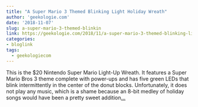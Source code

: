 ```yaml
---
title: "A Super Mario 3 Themed Blinking Light Holiday Wreath"
author: 'geekologie.com'
date: '2018-11-07'
slug: a-super-mario-3-themed-blinkin
link: https://geekologie.com/2018/11/a-super-mario-3-themed-blinking-light-do.php
categories:
- bloglink
tags:
  - geekologiecom
---
```


This is the $20 Nintendo Super Mario Light-Up Wreath. It features a Super Mario Bros 3 theme complete with power-ups and has five green LEDs that blink intermittently in the center of the donut blocks. Unfortunately, it does not play any music, which is a shame because an 8-bit medley of holiday songs would have been a pretty sweet addition[... <i class="fas fa-external-link-alt"></i>](https://geekologie.com/2018/11/a-super-mario-3-themed-blinking-light-do.php)

